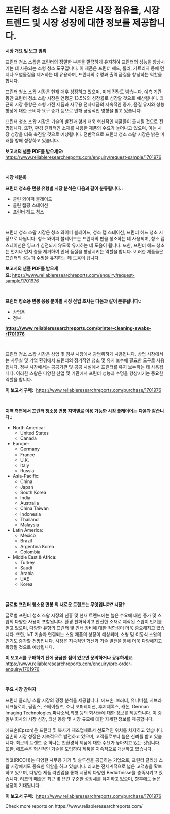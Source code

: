 <p><h1>프린터 청소 스왑 시장은 시장 점유율, 시장 트렌드 및 시장 성장에 대한 정보를 제공합니다.</h1></p><p><strong>시장 개요 및 보고 범위</strong></p>
<p><p>프린터 청소 스왑은 프린터의 정밀한 부분을 깔끔하게 유지하여 프린터의 성능을 향상시키는 데 사용되는 소형 청소 도구입니다. 이 제품은 프린터 헤드, 롤러, 카트리지 등에 먼지나 오염물질을 제거하는 데 유용하며, 프린터의 수명과 출력 품질을 향상하는 역할을 합니다.</p><p>프린터 청소 스왑 시장은 현재 매우 성장하고 있으며, 미래 전망도 밝습니다. 예측 기간 동안 프린터 청소 스왑 시장은 연평균 13.5%의 성장률로 성장할 것으로 예상됩니다. 최근의 시장 동향은 소형 가전 제품과 사무용 전자제품의 지속적인 증가, 품질 유지와 성능 향상에 대한 소비자 요구 증가 등으로 인해 긍정적인 영향을 받고 있습니다.</p><p>프린터 청소 스왑 시장은 기술의 발전과 함께 더욱 혁신적인 제품들이 출시될 것으로 전망됩니다. 또한, 환경 친화적인 소재를 사용한 제품의 수요가 늘어나고 있으며, 이는 시장 성장을 더욱 촉진할 것으로 예상됩니다. 전반적으로 프린터 청소 스왑 시장은 밝은 미래를 향해 성장하고 있습니다.</p></p>
<p><strong>보고서의 샘플 PDF를 받으세요:</strong> <a href="https://www.reliableresearchreports.com/enquiry/request-sample/1701976">https://www.reliableresearchreports.com/enquiry/request-sample/1701976</a></p>
<p>&nbsp;</p>
<p><strong>시장 세분화</strong></p>
<p><strong>프린터 청소용 면봉 유형별 시장 분석은 다음과 같이 분류됩니다.:</strong></p>
<p><ul><li>클린 와이퍼 블레이드</li><li>클린 캡핑 스테이션</li><li>프린터 헤드 청소</li></ul></p>
<p>&nbsp;</p>
<p><p>프린터 청소 스왑 시장은 청소 와이퍼 블레이드, 청소 캡 스테이션, 프린터 헤드 청소 시장으로 나뉩니다. 청소 와이퍼 블레이드는 프린터의 판을 청소하는 데 사용되며, 청소 캡 스테이션은 잉크가 침전되지 않도록 유지하는 데 도움이 됩니다. 또한, 프린터 헤드 청소는 먼지나 먼지 층을 제거하여 인쇄 품질을 향상시키는 역할을 합니다. 이러한 제품들은 프린터의 성능과 수명을 유지하는 데 도움이 됩니다.</p></p>
<p><strong>보고서의 샘플 PDF를 받으세요:</strong>&nbsp;<a href="https://www.reliableresearchreports.com/enquiry/request-sample/1701976">https://www.reliableresearchreports.com/enquiry/request-sample/1701976</a></p>
<p>&nbsp;</p>
<p><strong> 프린터 청소용 면봉 응용 분야별 시장 산업 조사는 다음과 같이 분류됩니다.:</strong></p>
<p><ul><li>상업용</li><li>정부</li></ul></p>
<p><strong><a href="https://www.reliableresearchreports.com/printer-cleaning-swabs-r1701976">https://www.reliableresearchreports.com/printer-cleaning-swabs-r1701976</a></strong></p>
<p>&nbsp;</p>
<p><p>프린터 청소 스왑 시장은 상업 및 정부 시장에서 광범위하게 사용됩니다. 상업 시장에서는 사무실 및 기업 환경에서 프린터의 정기적인 청소 및 유지 보수에 필요한 도구로 사용됩니다. 정부 시장에서는 공공기관 및 공공 시설에서 프린터를 유지 보수하는 데 사용됩니다. 이러한 스왑은 다양한 산업 및 기관에서 프린터 성능과 수명을 향상시키는 중요한 역할을 합니다.</p></p>
<p><strong>이 보고서 구매:</strong>&nbsp; <a href="https://www.reliableresearchreports.com/purchase/1701976">https://www.reliableresearchreports.com/purchase/1701976</a></p>
<p>&nbsp;</p>
<p><strong>지역 측면에서 프린터 청소용 면봉 지역별로 이용 가능한 시장 플레이어는 다음과 같습니다.:</strong></p>
<p><ul>
    <li>
        North America:
        <ul>
            <li>United States</li>
            <li>Canada</li>
        </ul>
    </li>
    <li>
        Europe:
        <ul>
            <li>Germany</li>
            <li>France</li>
            <li>U.K.</li>
            <li>Italy</li>
            <li>Russia</li>
        </ul>
    </li>
    <li>
        Asia-Pacific:
        <ul>
            <li>China</li>
            <li>Japan</li>
            <li>South Korea</li>
            <li>India</li>
            <li>Australia</li>
            <li>China Taiwan</li>
            <li>Indonesia</li>
            <li>Thailand</li>
            <li>Malaysia</li>
        </ul>
    </li>
    <li>
        Latin America:
        <ul>
            <li>Mexico</li>
            <li>Brazil</li>
            <li>Argentina Korea</li>
            <li>Colombia</li>
        </ul>
    </li>
    <li>
        Middle East & Africa:
        <ul>
            <li>Turkey</li>
            <li>Saudi</li>
            <li>Arabia</li>
            <li>UAE</li>
            <li>Korea</li>
        </ul>
    </li>
    </ul></p>
<p>&nbsp;</p>
<p><strong>글로벌 프린터 청소용 면봉 의 새로운 트렌드는 무엇입니까? 시장?</strong></p>
<p><p>글로벌 프린터 청소 스왑 시장의 신흥 및 현재 트렌드에는 높은 수요에 대한 증가 및 스왑의 다양한 사용이 포함됩니다. 환경 친화적이고 안전한 소재로 제작된 스왑이 인기를 얻고 있으며, 다양한 유형의 프린터 및 인쇄 장비에 대한 적합성이 더욱 중요해지고 있습니다. 또한, IoT 기술과 연결되는 스왑 제품의 성장이 예상되며, 소형 및 이동식 스왑의 인기도 증가할 전망입니다. 시장은 지속적인 혁신과 기술 발전을 통해 더욱 다양해지고 확장될 것으로 예상됩니다.</p></p>
<p><strong>이 보고서를 구매하기 전에 궁금한 점이 있으면 문의하거나 공유하세요.</strong>- <a href="https://www.reliableresearchreports.com/enquiry/pre-order-enquiry/1701976">https://www.reliableresearchreports.com/enquiry/pre-order-enquiry/1701976</a></p>
<p>&nbsp;</p>
<p><strong>주요 시장 참여자</strong></p>
<p><p>프린터 클리닝 스왑 시장의 경쟁 분석을 제공합니다. 에프손, 브러더, 유니버셜, 지브라 테크놀로지, 필립스, 스테이플즈, 소니 코퍼레이션, 후지제록스, 캐논, German Imaging Technologies,파나소닉,리코 등의 회사들에 대한 정보를 제공합니다. 이 중 일부 회사의 시장 성장, 최신 동향 및 시장 규모에 대한 자세한 정보를 제공합니다.</p><p>에프손(Epson)은 프린터 및 복사기 제조업체로서 선도적인 위치를 차지하고 있습니다. 엡손의 시장 성장은 지속적으로 발전하고 있으며, 고객들로부터 높은 신뢰를 받고 있습니다. 최근의 트렌드 중 하나는 친환경적 제품에 대한 수요가 높아지고 있는 것입니다. 또한, 에프손은 혁신적인 기술을 도입하여 제품을 지속적으로 개선하고 있습니다.</p><p>리코(RICOH)는 다양한 사무용 기기 및 솔루션을 공급하는 기업으로, 프린터 클리닝 스왑 시장에서도 중요한 역할을 하고 있습니다. 리코는 전세계적으로 넓은 고객층을 확보하고 있으며, 다양한 제품 라인업을 통해 시장의 다양한 Bedürfnisse를 충족시키고 있습니다. 리코의 매출은 최근 몇 년간 꾸준한 성장세를 유지하고 있으며, 향후에도 높은 성장이 기대됩니다.</p></p>
<p><strong>이 보고서 구매:</strong>&nbsp;&nbsp;<a href="https://www.reliableresearchreports.com/purchase/1701976">https://www.reliableresearchreports.com/purchase/1701976</a></p>
<p>Check more reports on https://www.reliableresearchreports.com/</p>